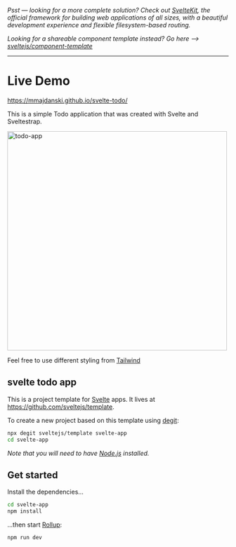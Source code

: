 _Psst — looking for a more complete solution? Check out [SvelteKit](https://kit.svelte.dev), the official framework for building web applications of all sizes, with a beautiful development experience and flexible filesystem-based routing._

_Looking for a shareable component template instead? Go here --> [sveltejs/component-template](https://github.com/sveltejs/component-template)_

---

# Live Demo

https://mmajdanski.github.io/svelte-todo/

This is a simple Todo application that was created with Svelte and Sveltestrap.

<img src="https://user-images.githubusercontent.com/35552662/136121671-ec07b905-f7d8-417b-9ad4-a3796e2e3fe8.png" alt="todo-app" width="500"/>

Feel free to use different styling from [Tailwind](https://dev.to/matebek/simplest-way-to-set-up-svelte-with-tailwind-css-41bn)

## svelte todo app

This is a project template for [Svelte](https://svelte.dev) apps. It lives at https://github.com/sveltejs/template.

To create a new project based on this template using [degit](https://github.com/Rich-Harris/degit):

```bash
npx degit sveltejs/template svelte-app
cd svelte-app
```

_Note that you will need to have [Node.js](https://nodejs.org) installed._

## Get started

Install the dependencies...

```bash
cd svelte-app
npm install
```

...then start [Rollup](https://rollupjs.org):

```bash
npm run dev
```
